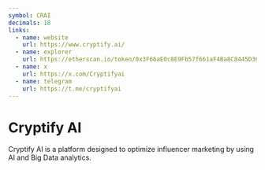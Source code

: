 ```yaml
---
symbol: CRAI
decimals: 18
links:
  - name: website
    url: https://www.cryptify.ai/
  - name: explorer
    url: https://etherscan.io/token/0x3F66aE0c8E9Fb57f661aF4Ba8C8445D36ec5d7F7
  - name: x
    url: https://x.com/Cryptifyai
  - name: telegram
    url: https://t.me/cryptifyai
---
```


# Cryptify AI

Cryptify AI is a platform designed to optimize influencer marketing by using AI and Big Data analytics.
